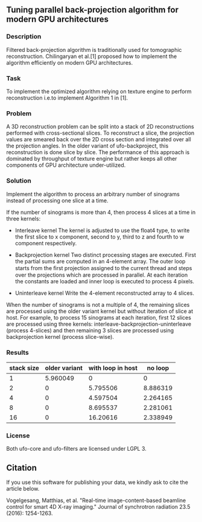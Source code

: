 ## Tuning parallel back-projection algorithm for modern GPU architectures

### Description
Filtered back-projection algorithm is traditionally used for tomographic reconstruction. Chilingaryan et al.[1] proposed how to implement the algorithm efficiently on modern GPU architectures.

### Task
To implement the optimized algorithm relying on texture engine to perform reconstruction i.e.to implement Algorithm 1 in [1].

### Problem
A 3D reconstruction problem can be split into a stack of 2D reconstructions performed with cross-sectional slices. To reconstruct a slice, the projection values are smeared back over the 2D cross section and integrated over all the projection angles. In the older variant of ufo-backproject, this reconstruction is done slice by slice. The performance of this approach is dominated by throughput of texture engine but rather keeps all other components of GPU architecture under-utilized.

### Solution
Implement the algorithm to process an arbitrary number of sinograms instead of processing one slice at a time. 

If the number of sinograms is more than 4, then process 4 slices at a time in three kernels:

* Interleave kernel
  The kernel is adjusted to use the float4 type, to write the first slice to x component, second to y, third to z and fourth to w component respectively.

* Backprojection kernel
  Two distinct processing stages are executed. First the partial sums are computed in an 4-element array. The outer loop starts from the ﬁrst projection assigned   to the current thread and steps over the projections which are processed in parallel. At each iteration the constants are loaded and inner loop is executed to     process 4 pixels.
  
* Uninterleave kernel
  Write the 4-element reconstructed array to 4 slices.

When the number of sinograms is not a multiple of 4, the remaining slices are processed using the older variant kernel but without iteration of slice at host.
For example, to process 15 sinograms at each iteration, first 12 slices are processed using three kernels: interleave-backprojection-uninterleave (process 4-slices) and then remaining 3 slices are processed using backprojection kernel (process slice-wise).

### Results
stack size | older variant | with loop in host | no loop
-----------|---------------|-------------------|--------
1 |	5.960049 |	0	| 0
2 |	0	| 5.795506 | 8.886319
4	| 0	| 4.597504 | 2.264165
8 |	0	| 8.695537 | 2.281061
16 |	0 |	16.20616 | 2.338949



### License

Both ufo-core and ufo-filters are licensed under LGPL 3.


## Citation

If you use this software for publishing your data, we kindly ask to cite the article below.

Vogelgesang, Matthias, et al. "Real-time image-content-based beamline control for smart 4D X-ray imaging." Journal of synchrotron radiation 23.5 (2016): 1254-1263.
